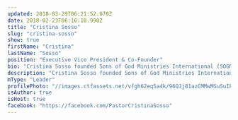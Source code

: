 ```yaml
---
updated: 2018-03-29T06:21:52.070Z
date: 2018-02-23T06:16:18.990Z
title: "Cristina Sosso"
slug: "cristina-sosso"
show: true
firstName: "Cristina"
lastName: "Sosso"
position: "Executive Vice President & Co-Founder"
bio: "Cristina Sosso founded Sons of God Ministries International (SOGMI) with her husband Michael back in 2002. With the inspiration of the Holy Spirit she opened the prophetic and business schools at SOGMI and spearheaded the start of the \"Empower A Leader, Empower A Nation\" Conference which has mentored and trained thousands of ministers and business leaders all over the world. She also hosts a weekly radio program called \"The Prophetic Voice of Our Time\" and is presently the Senior Pastor at Freedom Fellowship Church in San Antonio, Texas."
description: "Cristina Sosso founded Sons of God Ministries International (SOGMI) with her husband Michael back in 2002. With the inspiration of the Holy Spirit she opened the prophetic and business schools at SOGMI and spearheaded the start of the \"Empower A Leader..."
mType: "Leader"
profilePhoto: "//images.ctfassets.net/vfgh62eq5a4k/96QJj81azCMMwMSuSuIEY/cb10e257ae13a038cccff77963a9ac74/IMG_0293_Pastor_Cris_Portrait_at_FFCI.jpg"
isAuthor: true
isHost: true
facebook: "https://facebook.com/PastorCristinaSosso"
---
```


